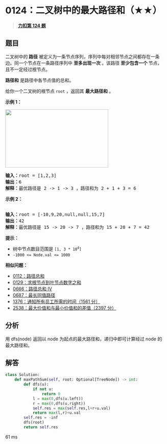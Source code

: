 # 0124：二叉树中的最大路径和（★★）


> <u>**[力扣第 124 题](https://leetcode.cn/problems/binary-tree-maximum-path-sum/)**</u>

## 题目

<p>二叉树中的<strong> 路径</strong> 被定义为一条节点序列，序列中每对相邻节点之间都存在一条边。同一个节点在一条路径序列中 <strong>至多出现一次</strong> 。该路径<strong> 至少包含一个 </strong>节点，且不一定经过根节点。</p>

<p><strong>路径和</strong> 是路径中各节点值的总和。</p>

<p>给你一个二叉树的根节点 <code>root</code> ，返回其 <strong>最大路径和</strong> 。</p>



<p><strong>示例 1：</strong></p>
<img alt="" src="https://assets.leetcode.com/uploads/2020/10/13/exx1.jpg" style="width: 322px; height: 182px;" />
<pre>
<strong>输入：</strong>root = [1,2,3]
<strong>输出：</strong>6
<strong>解释：</strong>最优路径是 2 -&gt; 1 -&gt; 3 ，路径和为 2 + 1 + 3 = 6</pre>

<p><strong>示例 2：</strong></p>
<img alt="" src="https://assets.leetcode.com/uploads/2020/10/13/exx2.jpg" />
<pre>
<strong>输入：</strong>root = [-10,9,20,null,null,15,7]
<strong>输出：</strong>42
<strong>解释：</strong>最优路径是 15 -&gt; 20 -&gt; 7 ，路径和为 15 + 20 + 7 = 42
</pre>



<p><strong>提示：</strong></p>

<ul>
<li>树中节点数目范围是 <code>[1, 3 * 10<sup>4</sup>]</code></li>
<li><code>-1000 &lt;= Node.val &lt;= 1000</code></li>
</ul>


**相似问题：**
- [0112：路径总和](/leetcode/0112)
- [0129：求根节点到叶节点数字之和](/leetcode/0129)
- [0666：路径总和 IV](/leetcode/0666)
- [0687：最长同值路径](/leetcode/0687)
- [1376：通知所有员工所需的时间（1561 分）](/leetcode/1376)
- [2538：最大价值和与最小价值和的差值（2397 分）](/leetcode/2538)


## 分析

用 dfs(node) 返回以 node 为起点的最大路径和，递归中即可计算经过 node 的最大路径和。

## 解答

```python
class Solution:
    def maxPathSum(self, root: Optional[TreeNode]) -> int:
        def dfs(u):
            if not u:
                return 0
            l = max(0,dfs(u.left))
            r = max(0,dfs(u.right))
            self.res = max(self.res,l+r+u.val)
            return max(l,r)+u.val
        self.res = -inf
        dfs(root)
        return self.res
```
61 ms




